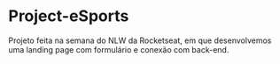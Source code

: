 # Project-eSports
Projeto feita na semana do NLW da Rocketseat, em que desenvolvemos uma landing page com formulário e conexão com back-end.


